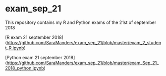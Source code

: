 # exam_sep_21
This repository contains my R and Python exams of the 21st of september 2018

[R exam 21 september 2018] (https://github.com/SaraManders/exam_sep_21/blob/master/exam_2_student_R.ipynb)

[Python exam 21 september 2018] (https://github.com/SaraManders/exam_sep_21/blob/master/exam_Sep_21_2018_python.ipynb)
